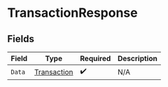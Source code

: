 # TransactionResponse


## Fields

| Field                                                 | Type                                                  | Required                                              | Description                                           |
| ----------------------------------------------------- | ----------------------------------------------------- | ----------------------------------------------------- | ----------------------------------------------------- |
| `Data`                                                | [Transaction](../../Models/Components/Transaction.md) | :heavy_check_mark:                                    | N/A                                                   |